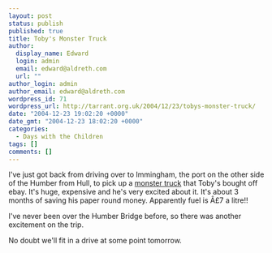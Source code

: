 ```yaml
---
layout: post
status: publish
published: true
title: Toby's Monster Truck
author:
  display_name: Edward
  login: admin
  email: edward@aldreth.com
  url: ""
author_login: admin
author_email: edward@aldreth.com
wordpress_id: 71
wordpress_url: http://tarrant.org.uk/2004/12/23/tobys-monster-truck/
date: "2004-12-23 19:02:20 +0000"
date_gmt: "2004-12-23 18:02:20 +0000"
categories:
  - Days with the Children
tags: []
comments: []
---
```


<p>I've just got back from driving over to Immingham, the port on the other side of the Humber from Hull, to pick up a <a href="https://cgi.ebay.co.uk/ws/eBayISAPI.dll?ViewItem&amp;category=19168&amp;item=5943721911&amp;rd=1&amp;ssPageName=WDVW">monster truck</a> that Toby's bought off ebay.  It's huge, expensive and he's very excited about it.  It's about 3 months of saving his paper round money.  Apparently fuel is &Acirc;&pound;7 a litre!!</p>
<p>I've never been over the Humber Bridge before, so there was another excitement on the trip.</p>
<p>No doubt we'll fit in a drive at some point tomorrow.</p>

